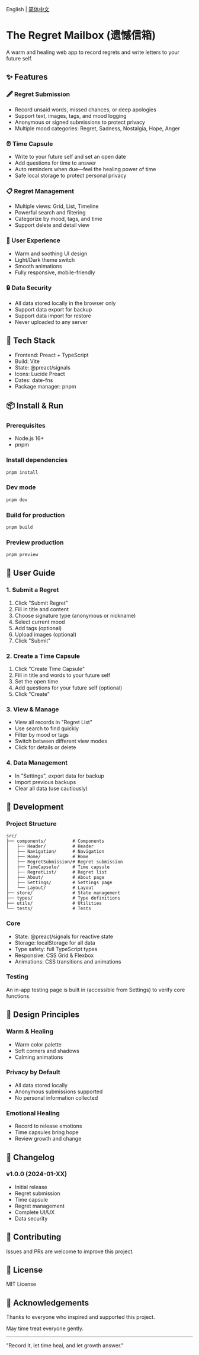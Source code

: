 English | [简体中文](README.md)

# The Regret Mailbox (遗憾信箱)

A warm and healing web app to record regrets and write letters to your future self.

## ✨ Features

### 🖋️ Regret Submission
- Record unsaid words, missed chances, or deep apologies
- Support text, images, tags, and mood logging
- Anonymous or signed submissions to protect privacy
- Multiple mood categories: Regret, Sadness, Nostalgia, Hope, Anger

### ⏰ Time Capsule
- Write to your future self and set an open date
- Add questions for time to answer
- Auto reminders when due—feel the healing power of time
- Safe local storage to protect personal privacy

### 📋 Regret Management
- Multiple views: Grid, List, Timeline
- Powerful search and filtering
- Categorize by mood, tags, and time
- Support delete and detail view

### 🎨 User Experience
- Warm and soothing UI design
- Light/Dark theme switch
- Smooth animations
- Fully responsive, mobile-friendly

### 🔒 Data Security
- All data stored locally in the browser only
- Support data export for backup
- Support data import for restore
- Never uploaded to any server

## 🚀 Tech Stack

- Frontend: Preact + TypeScript
- Build: Vite
- State: @preact/signals
- Icons: Lucide Preact
- Dates: date-fns
- Package manager: pnpm

## 📦 Install & Run

### Prerequisites
- Node.js 16+
- pnpm

### Install dependencies
```bash
pnpm install
```

### Dev mode
```bash
pnpm dev
```

### Build for production
```bash
pnpm build
```

### Preview production
```bash
pnpm preview
```

## 🎯 User Guide

### 1. Submit a Regret
1. Click "Submit Regret"
2. Fill in title and content
3. Choose signature type (anonymous or nickname)
4. Select current mood
5. Add tags (optional)
6. Upload images (optional)
7. Click "Submit"

### 2. Create a Time Capsule
1. Click "Create Time Capsule"
2. Fill in title and words to your future self
3. Set the open time
4. Add questions for your future self (optional)
5. Click "Create"

### 3. View & Manage
- View all records in "Regret List"
- Use search to find quickly
- Filter by mood or tags
- Switch between different view modes
- Click for details or delete

### 4. Data Management
- In "Settings", export data for backup
- Import previous backups
- Clear all data (use cautiously)

## 🔧 Development

### Project Structure
```
src/
├── components/          # Components
│   ├── Header/          # Header
│   ├── Navigation/      # Navigation
│   ├── Home/            # Home
│   ├── RegretSubmission/# Regret submission
│   ├── TimeCapsule/     # Time capsule
│   ├── RegretList/      # Regret list
│   ├── About/           # About page
│   ├── Settings/        # Settings page
│   └── Layout/          # Layout
├── store/               # State management
├── types/               # Type definitions
├── utils/               # Utilities
└── tests/               # Tests
```

### Core
- State: @preact/signals for reactive state
- Storage: localStorage for all data
- Type safety: full TypeScript types
- Responsive: CSS Grid & Flexbox
- Animations: CSS transitions and animations

### Testing
An in-app testing page is built in (accessible from Settings) to verify core functions.

## 🎨 Design Principles

### Warm & Healing
- Warm color palette
- Soft corners and shadows
- Calming animations

### Privacy by Default
- All data stored locally
- Anonymous submissions supported
- No personal information collected

### Emotional Healing
- Record to release emotions
- Time capsules bring hope
- Review growth and change

## 📝 Changelog

### v1.0.0 (2024-01-XX)
- Initial release
- Regret submission
- Time capsule
- Regret management
- Complete UI/UX
- Data security

## 🤝 Contributing

Issues and PRs are welcome to improve this project.

## 📄 License

MIT License

## 💝 Acknowledgements

Thanks to everyone who inspired and supported this project.

May time treat everyone gently.

---

"Record it, let time heal, and let growth answer."
